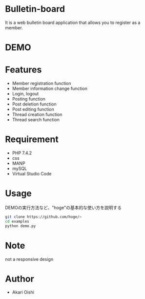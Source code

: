 # Bulletin-board
It is a web bulletin board application that allows you to register as a member.

# DEMO


# Features
* Member registration function
* Member information change function
* Login, logout
* Posting function
* Post deletion function
* Post editing function
* Thread creation function
* Thread search function

# Requirement

* PHP 7.4.2
* css
* MANP
* mySQL
* Virtual Studio Code

# Usage

DEMOの実行方法など、"hoge"の基本的な使い方を説明する

```bash
git clone https://github.com/hoge/~
cd examples
python demo.py
```

# Note

not a responsive design

# Author

* Akari Oishi
